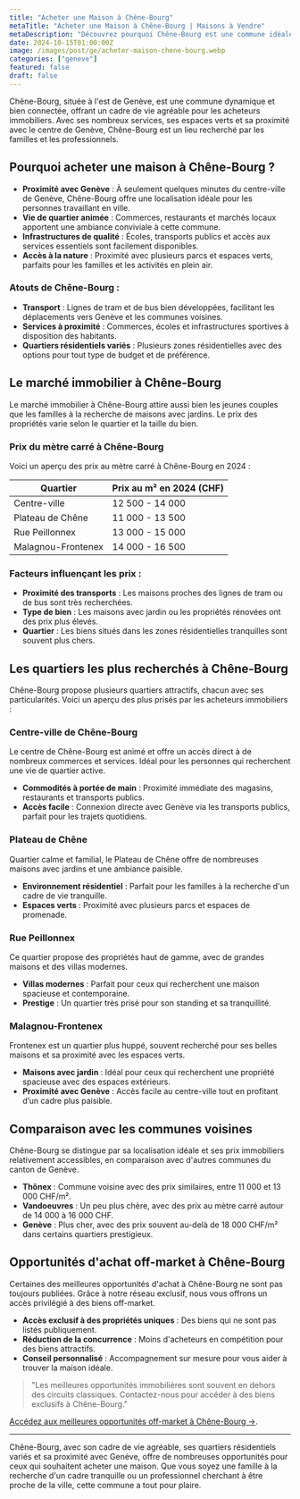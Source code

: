 ```yaml
---
title: "Acheter une Maison à Chêne-Bourg"
metaTitle: "Acheter une Maison à Chêne-Bourg | Maisons à Vendre"
metaDescription: "Découvrez pourquoi Chêne-Bourg est une commune idéale pour acheter une maison. Explorez le marché immobilier local, les quartiers attractifs et nos conseils pour réussir votre achat."
date: 2024-10-15T01:00:00Z
image: /images/post/ge/acheter-maison-chene-bourg.webp
categories: ["geneve"]
featured: false
draft: false
---
```


Chêne-Bourg, située à l'est de Genève, est une commune dynamique et bien connectée, offrant un cadre de vie agréable pour les acheteurs immobiliers. Avec ses nombreux services, ses espaces verts et sa proximité avec le centre de Genève, Chêne-Bourg est un lieu recherché par les familles et les professionnels.

## Pourquoi acheter une maison à Chêne-Bourg ?

- **Proximité avec Genève** : À seulement quelques minutes du centre-ville de Genève, Chêne-Bourg offre une localisation idéale pour les personnes travaillant en ville.
- **Vie de quartier animée** : Commerces, restaurants et marchés locaux apportent une ambiance conviviale à cette commune.
- **Infrastructures de qualité** : Écoles, transports publics et accès aux services essentiels sont facilement disponibles.
- **Accès à la nature** : Proximité avec plusieurs parcs et espaces verts, parfaits pour les familles et les activités en plein air.

### Atouts de Chêne-Bourg :
- **Transport** : Lignes de tram et de bus bien développées, facilitant les déplacements vers Genève et les communes voisines.
- **Services à proximité** : Commerces, écoles et infrastructures sportives à disposition des habitants.
- **Quartiers résidentiels variés** : Plusieurs zones résidentielles avec des options pour tout type de budget et de préférence.

## Le marché immobilier à Chêne-Bourg

Le marché immobilier à Chêne-Bourg attire aussi bien les jeunes couples que les familles à la recherche de maisons avec jardins. Le prix des propriétés varie selon le quartier et la taille du bien.

### Prix du mètre carré à Chêne-Bourg

Voici un aperçu des prix au mètre carré à Chêne-Bourg en 2024 :

| Quartier                | Prix au m² en 2024 (CHF) |
|-------------------------|--------------------------|
| Centre-ville             | 12 500 - 14 000          |
| Plateau de Chêne         | 11 000 - 13 500          |
| Rue Peillonnex           | 13 000 - 15 000          |
| Malagnou-Frontenex       | 14 000 - 16 500          |

### Facteurs influençant les prix :
- **Proximité des transports** : Les maisons proches des lignes de tram ou de bus sont très recherchées.
- **Type de bien** : Les maisons avec jardin ou les propriétés rénovées ont des prix plus élevés.
- **Quartier** : Les biens situés dans les zones résidentielles tranquilles sont souvent plus chers.

## Les quartiers les plus recherchés à Chêne-Bourg

Chêne-Bourg propose plusieurs quartiers attractifs, chacun avec ses particularités. Voici un aperçu des plus prisés par les acheteurs immobiliers :

### Centre-ville de Chêne-Bourg

Le centre de Chêne-Bourg est animé et offre un accès direct à de nombreux commerces et services. Idéal pour les personnes qui recherchent une vie de quartier active.

- **Commodités à portée de main** : Proximité immédiate des magasins, restaurants et transports publics.
- **Accès facile** : Connexion directe avec Genève via les transports publics, parfait pour les trajets quotidiens.

### Plateau de Chêne

Quartier calme et familial, le Plateau de Chêne offre de nombreuses maisons avec jardins et une ambiance paisible.

- **Environnement résidentiel** : Parfait pour les familles à la recherche d'un cadre de vie tranquille.
- **Espaces verts** : Proximité avec plusieurs parcs et espaces de promenade.

### Rue Peillonnex

Ce quartier propose des propriétés haut de gamme, avec de grandes maisons et des villas modernes.

- **Villas modernes** : Parfait pour ceux qui recherchent une maison spacieuse et contemporaine.
- **Prestige** : Un quartier très prisé pour son standing et sa tranquillité.

### Malagnou-Frontenex

Frontenex est un quartier plus huppé, souvent recherché pour ses belles maisons et sa proximité avec les espaces verts.

- **Maisons avec jardin** : Idéal pour ceux qui recherchent une propriété spacieuse avec des espaces extérieurs.
- **Proximité avec Genève** : Accès facile au centre-ville tout en profitant d’un cadre plus paisible.

## Comparaison avec les communes voisines

Chêne-Bourg se distingue par sa localisation idéale et ses prix immobiliers relativement accessibles, en comparaison avec d'autres communes du canton de Genève.

- **Thônex** : Commune voisine avec des prix similaires, entre 11 000 et 13 000 CHF/m².
- **Vandoeuvres** : Un peu plus chère, avec des prix au mètre carré autour de 14 000 à 16 000 CHF.
- **Genève** : Plus cher, avec des prix souvent au-delà de 18 000 CHF/m² dans certains quartiers prestigieux.

## Opportunités d'achat off-market à Chêne-Bourg

Certaines des meilleures opportunités d'achat à Chêne-Bourg ne sont pas toujours publiées. Grâce à notre réseau exclusif, nous vous offrons un accès privilégié à des biens off-market.

- **Accès exclusif à des propriétés uniques** : Des biens qui ne sont pas listés publiquement.
- **Réduction de la concurrence** : Moins d'acheteurs en compétition pour des biens attractifs.
- **Conseil personnalisé** : Accompagnement sur mesure pour vous aider à trouver la maison idéale.

> "Les meilleures opportunités immobilières sont souvent en dehors des circuits classiques. Contactez-nous pour accéder à des biens exclusifs à Chêne-Bourg."

[Accédez aux meilleures opportunités off-market à Chêne-Bourg ->](/contact).

---

Chêne-Bourg, avec son cadre de vie agréable, ses quartiers résidentiels variés et sa proximité avec Genève, offre de nombreuses opportunités pour ceux qui souhaitent acheter une maison. Que vous soyez une famille à la recherche d'un cadre tranquille ou un professionnel cherchant à être proche de la ville, cette commune a tout pour plaire.
